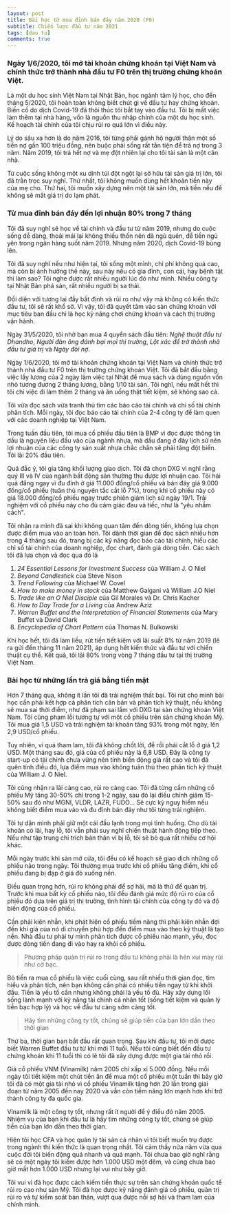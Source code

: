 ```yaml
---
layout: post
title: Bài học từ mua đỉnh bán đáy năm 2020 (F0)
subtitle: Chiến lược đầu tư năm 2021
tags: [dau tu]
comments: true
---
```


### Ngày 1/6/2020, tôi mở tài khoản chứng khoán tại Việt Nam và chính thức trở thành nhà đầu tư F0 trên thị trường chứng khoán Việt.
Là một du học sinh Việt Nam tại Nhật Bản, học ngành tâm lý học, cho đến tháng 5/2020, tôi hoàn toàn không biết chút gì về đầu tư hay chứng khoán. Biến cố do dịch Covid-19 đã thôi thúc tôi bắt tay vào đầu tư. Tôi bị mất việc làm thêm tại nhà hàng, vốn là nguồn thu nhập chính của một du học sinh. Kế hoạch tài chính của tôi chịu rủi ro quá lớn vì điều này.

Lý do sâu xa hơn là do năm 2016, tôi từng phải gánh hộ người thân một số tiền nợ gần 100 triệu đồng, nên buộc phải sống rất tằn tiện để trả nợ trong 3 năm. Năm 2019, tôi trả hết nợ và mẹ đột nhiên lại cho tôi tài sản là một căn nhà.

Từ cuộc sống không một xu dính túi đột ngột lại sở hữu tài sản giá trị lớn, tôi đã trằn trọc suy nghĩ. Thứ nhất, tôi không muốn dùng hết khoản tiền này của mẹ cho. Thứ hai, tôi muốn xây dựng nên một tài sản lớn, mà tiền nếu để không sẽ mất giá trị do lạm phát.

### Từ mua đỉnh bán đáy đến lợi nhuận 80% trong 7 tháng

Tôi đã suy nghĩ sẽ học về tài chính và đầu tư từ năm 2019, nhưng do cuộc sống dễ dàng, thoải mái lại không thiếu thốn nên đã ngủ quên, để tiền ngủ yên trong ngân hàng suốt năm 2019. Nhưng năm 2020, dịch Covid-19 bùng lên.

Tôi đã suy nghĩ nếu như hiện tại, tôi sống một mình, chi phí không quá cao, mà còn bị ảnh hưởng thế này, sau này nếu có gia đình, con cái, hay bệnh tật thì làm sao? Tôi nghe được rất nhiều người lúc đó như mình. Nhiều công ty tại Nhật Bản phá sản, rất nhiều người bị sa thải.

Đối diện với tương lai đầy bất định và rủi ro như vậy mà không có kiến thức đầu tư, tôi sẽ rất khổ sở. Vì vậy, tôi đã quyết tâm vào sàn chứng khoán với mục tiêu ban đầu chỉ là học kỹ năng chơi chứng khoán và cách thị trường vận hành.

Ngày 31/5/2020, tôi nhờ bạn mua 4 quyển sách đầu tiên: _Nghệ thuật đầu tư Dhandho_, _Người đàn ông đánh bại mọi thị trường_, _Lột xác để trở thành nhà đầu tư giá trị_ và _Ngày đòi nợ_.

Ngày 1/6/2020, tôi mở tài khoản chứng khoán tại Việt Nam và chính thức trở thành nhà đầu tư F0 trên thị trường chứng khoán Việt. Tôi đã bắt đầu bằng việc lấy lương của 2 ngày làm việc tại Nhật để mua sách và dùng nguồn vốn nhỏ tương đương 2 tháng lương, bằng 1/10 tài sản. Tôi nghĩ, nếu mất hết thì tôi chỉ việc đi làm thêm 2 tháng và ăn uống thật tiết kiệm, sẽ không sao cả.

Tôi vừa đọc sách vừa tranh thủ tìm các báo cáo tài chính và chỉ số tài chính phân tích. Mỗi ngày, tôi đọc báo cáo tài chính của 2-4 công ty để làm quen với các doanh nghiệp tại Việt Nam.

Trong tuần đầu tiên, tôi mua cổ phiếu đầu tiên là BMP vì đọc được thông tin dầu là nguyên liệu đầu vào của ngành nhựa, mà dầu đang ở đáy lịch sử nên lợi nhuận của các công ty sản xuất nhựa chắc chắn sẽ phải tăng đột biến. Tôi lãi 20% đầu tiên.

Quá đắc ý, tôi gia tăng khối lượng giao dịch. Tôi đã chọn DXG vì nghĩ rằng quý III và IV của ngành bất động sản thường thu được lợi nhuận cao. Tôi hái quả đắng ngay vì đu đỉnh ở giá 11.000 đồng/cổ phiếu và bán đáy giá 9.000 đồng/cổ phiếu (tuân thủ nguyên tắc cắt lỗ 7%), trong khi cổ phiếu này có giá 18.000 đồng/cổ phiếu ngay trước phiên giảm lịch sử ngày 19/1. Trải nghiệm với cổ phiếu này cho đủ cảm giác đau và tiếc, như là "yêu nhầm cách".

Tôi nhận ra mình đã sai khi không quan tâm đến dòng tiền, không lựa chọn được điểm mua vào an toàn hơn. Tôi dành thời gian để đọc sách nhiều hơn trong 4 tháng sau đó, trang bị các kỹ năng đọc báo cáo tài chính, hiểu các chỉ số tài chính của doanh nghiệp, đọc chart, đánh giá dòng tiền. Các sách tôi đã lựa chọn và đọc qua đó là 
1. _24 Essential Lessons for Investment Success_ của William J. O Niel
2. _Beyond Candlestick_ của Steve Nison
3. _Trend Following_ của Michael W. Covel
4. _How to make money in stock_ của Matthew Galgani và William J.O Niel
5. _Trade like an O Niel Disciple_ của Gil Morales và Dr. Chris Kacher
6. _How to Day Trade for a Living_ của Andrew Aziz
7. _Warren Buffet and the Interpretation of Financial Statements_ của Mary Buffet và David Clark
8. _Encyclopedia of Chart  Pattern_ của Thomas N. Bulkowski

Khi học hết, tôi đã làm liều, rút tiền tiết kiệm với lãi suất 8% từ năm 2019 (lẽ ra gửi đến tháng 11 năm 2021), áp dụng hết kiến thức và đầu tư với chiến thuật cụ thể. Kết quả, tôi lãi 80% trong vòng 7 tháng đầu tư tại thị trường Việt Nam.

### Bài học từ những lần trả giá bằng tiền mặt

Hơn 7 tháng qua, không ít lần tôi đã trải nghiệm thất bại. Tôi rút cho mình bài học cần phải kết hợp cả phân tích căn bản và phân tích kỹ thuật, nếu không sẽ mua sai thời điểm, như đã phạm sai lầm với DXG tại sàn chứng khoán Việt Nam. Tôi cũng phạm lỗi tương tự với một cổ phiếu trên sàn chứng khoán Mỹ. Tôi mua giá 1,5 USD và trải nghiệm tài khoản tăng 93% trong một ngày, lên 2,9 USD/cổ phiếu.

Tuy nhiên, vì quá tham lam, tôi đã không chốt lời, để rồi phải cắt lỗ ở giá 1,2 USD. Một tháng sau đó, giá của cổ phiếu này là 6,8 USD. Đây là công ty start-up có tài chính chưa vững nên tính biến động giá rất cao và tôi đã quên tính điều đó, lựa điểm mua vào không tuân thủ theo phân tích kỹ thuật của William J. O Niel.

Tôi cũng nhận ra lãi càng cao, rủi ro càng cao. Tôi đã từng cầm những cổ phiếu Mỹ tăng 30-50% chỉ trong 1-2 ngày, sau đó lại điều chỉnh giảm 15-50% sau đó như MGNI, VLDR, LAZR, FUDO… Sẽ cực kỳ nguy hiểm nếu không biết điểm mua vào và đu đỉnh bán đáy như tôi từng trải nghiệm.

Tôi tự dặn mình phải giữ một cái đầu lạnh trong mọi tình huống. Cho dù tài khoản có lãi, hay lỗ, tôi vẫn phải suy nghĩ chiến thuật hành động tiếp theo. Nếu như tập trung chỉ trích bản thân vì bị lỗ, tôi sẽ bỏ qua rất nhiều cơ hội khác.

Mỗi ngày trước khi sàn mở cửa, tôi đều có kế hoạch sẽ giao dịch những cổ phiếu nào trong ngày. Tôi thường mua trước khi cổ phiếu tăng điểm, khi cổ phiếu đang bị đạp ở giá đỏ xuống nền.

Điều quan trọng hơn, rủi ro không phải để sợ hãi, mà là thứ để quản trị. Trước khi mua bất kỳ cổ phiếu nào, tôi đều đánh giá mức độ rủi ro của cổ phiếu đó dựa trên giá trị thị trường, tình hình tài chính của công ty đó và độ biến động của cổ phiếu.

Cần phải kiên nhẫn, khi phát hiện cổ phiếu tiềm năng thì phải kiên nhẫn đợi đến khi giá của nó di chuyển phù hợp đến điểm mua vào theo kỹ thuật là tạo nền. Nhà đầu tư phải tự mình phân tích được cổ phiếu nào mạnh, yếu, đọc được dòng tiền đang đi vào hay ra khỏi cổ phiếu.

> Phương pháp quản trị rủi ro trong đầu tư không phải là hên xui may rủi như cờ bạc.

Bỏ tiền ra mua cổ phiếu là việc cuối cùng, sau rất nhiều thời gian đọc, tìm hiểu và phân tích, nên bạn không cần phải có nhiều tiền ngay từ khi khởi đầu. Tiền là yếu tố cần nhưng không phải là yếu tố đủ. Hãy xây dựng lối sống lành mạnh với kỹ năng tài chính cá nhân tốt (sống tiết kiệm và quản lý tiền bạc hợp lý) và học về đầu tư càng sớm càng tốt.

> Hãy tìm những công ty tốt, chúng sẽ giúp tiền của bạn lớn dần theo thời gian

Thứ ba, thời gian bạn bắt đầu rất quan trọng. Sau khi đầu tư, tôi mới được biết Warren Buffet đầu tư từ khi mới 11 tuổi. Nếu tôi cũng biết đến đầu tư chứng khoán khi 11 tuổi thì có lẽ tôi đã xây dựng được một gia tài nhỏ rồi.

Giá cổ phiếu VNM (Vinamilk) năm 2005 chỉ xấp xỉ 5.000 đồng. Nếu mỗi ngày tôi tiết kiệm một chút tiền ăn để mua một cổ phiếu một tuần thì bây giờ tôi đã có một gia tài nhỏ vì cổ phiếu Vinamilk tăng hơn 20 lần trong giai đoạn từ năm 2005 đến nay 2020 và vẫn còn tiềm năng lớn mạnh hơn khi trở thành công ty đa quốc gia.

Vinamilk là một công ty tốt, nhưng rất ít người để ý điều đó năm 2005. Nhiệm vụ của bạn khi đầu tư là hãy tìm những công ty tốt, chúng sẽ giúp tiền của bạn lớn dần theo thời gian.

Hiện tôi học CFA và học quản lý tài sản cá nhân vì tôi biết muốn trụ được trong ngành thì kiến thức là quan trọng nhất. Tôi cảm thấy nửa năm vừa qua cuộc đời tôi biến động quá nhanh và quá mạnh. Tôi chưa bao giờ nghĩ rằng sẽ có một ngày tôi kiếm được hơn 1.000 USD một đêm, và cũng chưa bao giờ mất hơn 1.000 USD nhưng lại vui như bây giờ.

Tôi vui vì đã học được cách kiếm tiền thực sự trên sàn chứng khoán quốc tế rủi ro cao như sàn Mỹ. Tôi đã học được kỹ năng đánh giá cổ phiếu, quản trị rủi ro và tự kiểm soát bản thân, vượt qua được nỗi sợ hãi và tham lam của chính mình.

